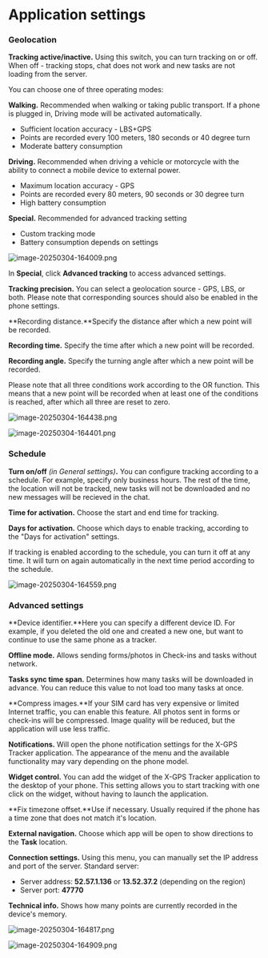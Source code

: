# Application settings

### Geolocation

**Tracking active/inactive.** Using this switch, you can turn tracking on or off. When off - tracking stops, chat does not work and new tasks are not loading from the server.

You can choose one of three operating modes:

**Walking.** Recommended when walking or taking public transport. If a phone is plugged in, Driving mode will be activated automatically.

* Sufficient location accuracy - LBS+GPS
* Points are recorded every 100 meters, 180 seconds or 40 degree turn
* Moderate battery consumption

**Driving.** Recommended when driving a vehicle or motorcycle with the ability to connect a mobile device to external power.

* Maximum location accuracy  - GPS
* Points are recorded every 80 meters, 90 seconds or 30 degree turn
* High battery consumption

**Special.** Recommended for advanced tracking setting

* Custom tracking mode
* Battery consumption depends on settings

![image-20250304-164009.png](../../x-gps-tracker/attachments/image-20250304-164009.png)

In **Special**, click **Advanced tracking** to access advanced settings.

**Tracking precision.** You can select a geolocation source - GPS, LBS, or both. Please note that corresponding sources should also be enabled in the phone settings.

\*\*Recording distance.\*\*Specify the distance after which a new point will be recorded.

**Recording time.** Specify the time after which a new point will be recorded.

**Recording angle.** Specify the turning angle after which a new point will be recorded.

Please note that all three conditions work according to the OR function. This means that a new point will be recorded when at least one of the conditions is reached, after which all three are reset to zero.

![image-20250304-164438.png](../../x-gps-tracker/attachments/image-20250304-164438.png)

![image-20250304-164401.png](../../x-gps-tracker/attachments/image-20250304-164401.png)

### Schedule

**Turn on/off** _(in General settings)_**.** You can configure tracking according to a schedule. For example, specify only business hours. The rest of the time, the location will not be tracked, new tasks will not be downloaded and no new messages will be recieved in the chat.

**Time for activation.** Choose the start and end time for tracking.

**Days for activation.** Choose which days to enable tracking, according to the "Days for activation" settings.

If tracking is enabled according to the schedule, you can turn it off at any time. It will turn on again automatically in the next time period according to the schedule.

![image-20250304-164559.png](../../x-gps-tracker/attachments/image-20250304-164559.png)

### Advanced settings

\*\*Device identifier.\*\*Here you can specify a different device ID. For example, if you deleted the old one and created a new one, but want to continue to use the same phone as a tracker.

**Offline mode.** Allows sending forms/photos in Check-ins and tasks without network.

**Tasks sync time span.** Determines how many tasks will be downloaded in advance. You can reduce this value to not load too many tasks at once.

\*\*Compress images.\*\*If your SIM card has very expensive or limited Internet traffic, you can enable this feature. All photos sent in forms or check-ins will be compressed. Image quality will be reduced, but the application will use less traffic.

**Notifications.** Will open the phone notification settings for the X-GPS Tracker application. The appearance of the menu and the available functionality may vary depending on the phone model.

**Widget control.** You can add the widget of the X-GPS Tracker application to the desktop of your phone. This setting allows you to start tracking with one click on the widget, without having to launch the application.

\*\*Fix timezone offset.\*\*Use if necessary. Usually required if the phone has a time zone that does not match it's location.

**External navigation.** Choose which app will be open to show directions to the **Task** location.

**Connection settings.** Using this menu, you can manually set the IP address and port of the server. Standard server:

* Server address: **52.57.1.136** or **13.52.37.2** (depending on the region)
* Server port: **47770**

**Technical info.** Shows how many points are currently recorded in the device's memory.

![image-20250304-164817.png](../../x-gps-tracker/attachments/image-20250304-164817.png)

![image-20250304-164909.png](../../x-gps-tracker/attachments/image-20250304-164909.png)
